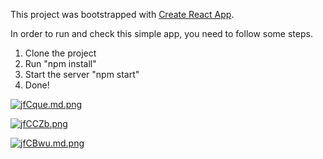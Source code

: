 This project was bootstrapped with [Create React App](https://github.com/facebookincubator/create-react-app).

In order to run and check this simple app, you need to follow some steps.

1. Clone the project
2. Run "npm install"
3. Start the server "npm start"
4. Done!


[![jfCque.md.png](https://iili.io/jfCque.md.png)](https://freeimage.host/i/jfCque)

[![jfCCZb.png](https://iili.io/jfCCZb.png)](https://freeimage.host/)

[![jfCBwu.md.png](https://iili.io/jfCBwu.md.png)](https://freeimage.host/i/jfCBwu)

